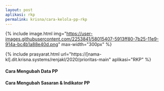 ```yaml
---
layout: post
aplikasi: rkp
permalink: krisna/cara-kelola-pp-rkp
---
```


{% include image.html
    img="https://user-images.githubusercontent.com/2253841/58015407-5913ff80-7b25-11e9-914a-bc4b1a88e40d.png"
    max-width="300px"
    %}

{% include prasyarat.html 
    url="https://[nama-kl].dit.krisna.systems/renjakl/2020/prioritas-main"
    aplikasi="RKP"
%}

#### Cara Mengubah Data PP

<object width="100%" height="500px" style="margin-bottom:2em;" data="/assets/dokumen/rkp/kelola-pp-rkp-2018-bappenas.pdf"></object>

#### Cara Mengubah Sasaran & Indikator PP

<object width="100%" height="500px" style="margin-bottom:2em;" data="/assets/dokumen/rkp/kelola-indikator-sasaran-pp-rkp-2018-bappenas.pdf"></object>